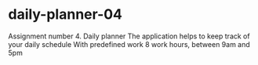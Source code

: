 # daily-planner-04
Assignment number 4. Daily planner
The application helps to keep track of your daily schedule 
With predefined work 8 work hours, between 9am and 5pm 




